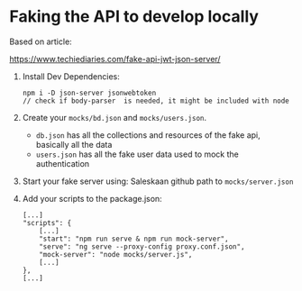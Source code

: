 # Faking the API to develop locally

Based on article:

https://www.techiediaries.com/fake-api-jwt-json-server/


1. Install Dev Dependencies:

    ```
    npm i -D json-server jsonwebtoken
    // check if body-parser  is needed, it might be included with node
    ```

2. Create your `mocks/bd.json` and `mocks/users.json`.
    * `db.json` has all the collections and resources of the fake api, basically all the data
    * `users.json` has all the fake user data used to mock the authentication

3. Start your fake server using: Saleskaan github path to `mocks/server.json`

4. Add your scripts to the package.json:

    ```
    [...]
    "scripts": {
        [...] 
        "start": "npm run serve & npm run mock-server",
        "serve": "ng serve --proxy-config proxy.conf.json",
        "mock-server": "node mocks/server.js",
        [...]
    },
    [...]
    ```


        
